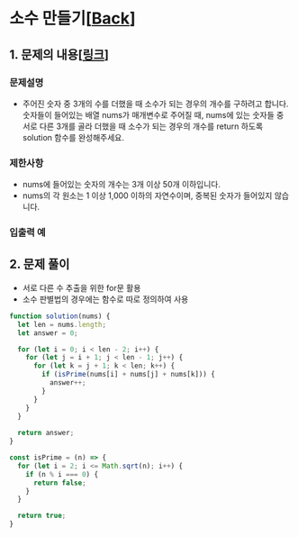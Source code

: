 # 소수 만들기[[Back](README.md)]

## 1. 문제의 내용[[링크](https://programmers.co.kr/learn/courses/30/lessons/12977)]

### 문제설명
- 주어진 숫자 중 3개의 수를 더했을 때 소수가 되는 경우의 개수를 구하려고 합니다. 숫자들이 들어있는 배열 nums가 매개변수로 주어질 때, nums에 있는 숫자들 중 서로 다른 3개를 골라 더했을 때 소수가 되는 경우의 개수를 return 하도록 solution 함수를 완성해주세요.

### 제한사항
- nums에 들어있는 숫자의 개수는 3개 이상 50개 이하입니다.
- nums의 각 원소는 1 이상 1,000 이하의 자연수이며, 중복된 숫자가 들어있지 않습니다.


### 입출력 예

## 2. 문제 풀이
- 서로 다른 수 추출을 위한 for문 활용
- 소수 판별법의 경우에는 함수로 따로 정의하여 사용

```JavaScript
function solution(nums) {
  let len = nums.length;
  let answer = 0;

  for (let i = 0; i < len - 2; i++) {
    for (let j = i + 1; j < len - 1; j++) {
      for (let k = j + 1; k < len; k++) {
        if (isPrime(nums[i] + nums[j] + nums[k])) {
          answer++;
        }
      }
    }
  }
    
  return answer;
}

const isPrime = (n) => {
  for (let i = 2; i <= Math.sqrt(n); i++) {
    if (n % i === 0) {
      return false;
    }
  }

  return true;
}
```